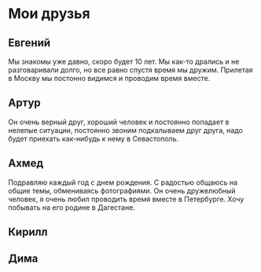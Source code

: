 # Мои друзья


## Евгений
Мы знакомы уже давно, скоро будет 10 лет. Мы как-то дрались и не разговаривали долго, но все равно спустя время мы дружим. Прилетая в Москву мы постонно видимся и проводим время вместе.

## Артур
Он очень верный друг, хороший человек и постоянно попадает в нелепые ситуации, постоянно звоним подкалываем друг друга, надо будет приехать как-нибудь к нему в Севастополь.

## Ахмед
Подравляю каждый год с днем рождения. С радостью общаюсь на общие темы, обмениваясь фотографиями.
Он очень дружелюбный человек, я очень любил проводить время вместе в Петербурге.
Хочу побывать на его родине в Дагестане.

## Кирилл


## Дима